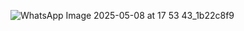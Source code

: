 ![WhatsApp Image 2025-05-08 at 17 53 43_1b22c8f9](https://github.com/user-attachments/assets/1f535b68-5194-4224-a147-8f078e8d15fd)
